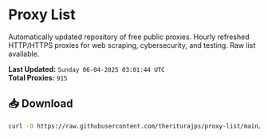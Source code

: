 # Proxy List

Automatically updated repository of free public proxies. Hourly refreshed HTTP/HTTPS proxies for web scraping, cybersecurity, and testing. Raw list available.

**Last Updated:** `Sunday 06-04-2025 03:01:44 UTC`  
**Total Proxies:** `915`

## 📥 Download
```bash
curl -O https://raw.githubusercontent.com/theriturajps/proxy-list/main/proxies.txt
